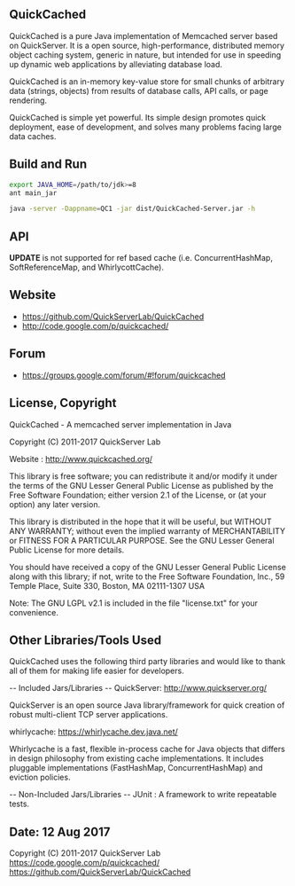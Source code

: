 
QuickCached
------------
QuickCached is a pure Java implementation of Memcached server based on QuickServer. It is a open source, high-performance, distributed memory object caching system, generic in nature, but intended for use in speeding up dynamic web applications by alleviating database load.

QuickCached is an in-memory key-value store for small chunks of arbitrary data (strings, objects) from results of database calls, API calls, or page rendering.

QuickCached is simple yet powerful. Its simple design promotes quick deployment, ease of development, and solves many problems facing large data caches. 


Build and Run
---------------------
```bash
export JAVA_HOME=/path/to/jdk>=8
ant main_jar

java -server -Dappname=QC1 -jar dist/QuickCached-Server.jar -h
```

API
---------------------
**UPDATE** is not supported for ref based cache (i.e. ConcurrentHashMap, SoftReferenceMap, and WhirlycottCache).

Website
---------------------
 * https://github.com/QuickServerLab/QuickCached
 * http://code.google.com/p/quickcached/

Forum
---------------------
 * https://groups.google.com/forum/#!forum/quickcached

License, Copyright
---------------------
QuickCached - A memcached server implementation in Java

Copyright (C) 2011-2017 QuickServer Lab

Website	   : http://www.quickcached.org/



This library is free software; you can redistribute it and/or
modify it under the terms of the GNU Lesser General Public
License as published by the Free Software Foundation; either
version 2.1 of the License, or (at your option) any later version.

This library is distributed in the hope that it will be useful,
but WITHOUT ANY WARRANTY; without even the implied warranty of
MERCHANTABILITY or FITNESS FOR A PARTICULAR PURPOSE. See the GNU
Lesser General Public License for more details.

You should have received a copy of the GNU Lesser General Public
License along with this library; if not, write to the Free Software
Foundation, Inc., 59 Temple Place, Suite 330, Boston, MA 02111-1307 USA

Note: The GNU LGPL v2.1 is included in the file "license.txt" for 
your convenience.


Other Libraries/Tools Used
--------------------------
QuickCached uses the following third party libraries and would like
to thank all of them for making life easier for developers.

-- Included Jars/Libraries --
QuickServer: http://www.quickserver.org/

 QuickServer is an open source Java library/framework for quick 
 creation of robust multi-client TCP server applications. 
 
whirlycache: https://whirlycache.dev.java.net/

 Whirlycache is a fast, flexible in-process cache for Java objects that 
 differs in design philosophy from existing cache implementations. 
 It includes pluggable implementations (FastHashMap, ConcurrentHashMap) 
 and eviction policies.


-- Non-Included Jars/Libraries --
JUnit :
 A framework to write repeatable tests. 


Date: 12 Aug 2017
---------------------

Copyright (C) 2011-2017 QuickServer Lab
https://code.google.com/p/quickcached/
https://github.com/QuickServerLab/QuickCached
